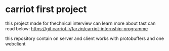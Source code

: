# carriot first project
this project made for thechnical interview 
can learn more about tast can read below:
https://git.carriot.ir/farzin/carriot-internship-programme

this repository contain on server and client works with protobuffers and one webclient 
